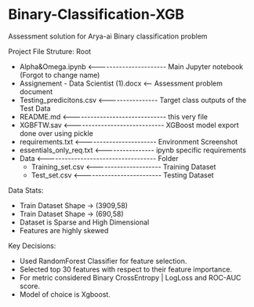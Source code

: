 # Binary-Classification-XGB
Assessment solution for Arya-ai Binary classification problem

Project File Struture:
Root
* Alpha&Omega.ipynb <---------------------- Main Jupyter notebook (Forgot to change name)
* Assignement - Data Scientist (1).docx <-- Assessment problem document
* Testing_predicitons.csv <---------------- Target class outputs of the Test Data
* README.md <------------------------------ this very file
* XGBFTW.sav <----------------------------- XGBoost model export done over using pickle
* requirements.txt <----------------------- Environment Screenshot
* essentials_only_req.txt <---------------- ipynb specific requirements
* Data <----------------------------------- Folder
  * Training_set.csv <--------------------- Training Dataset
  * Test_set.csv <------------------------- Testing Dataset 

Data Stats:
* Train Dataset Shape -> (3909,58)
* Train Dataset Shape -> (690,58)
* Dataset is Sparse and High Dimensional
* Features are highly skewed

Key Decisions:
* Used RandomForest Classifier for feature selection.
* Selected top 30 features with respect to their feature importance.
* For metric considered Binary CrossEntropy | LogLoss and ROC-AUC score.
* Model of choice is Xgboost.
